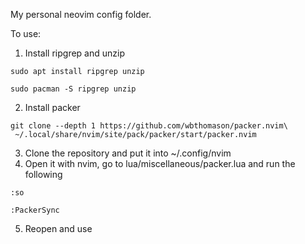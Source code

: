My personal neovim config folder.

To use:
1. Install ripgrep and unzip<br>
```
sudo apt install ripgrep unzip
```
```
sudo pacman -S ripgrep unzip
```
2. Install packer<br>
```
git clone --depth 1 https://github.com/wbthomason/packer.nvim\
 ~/.local/share/nvim/site/pack/packer/start/packer.nvim
```
3. Clone the repository and put it into ~/.config/nvim<br>
4. Open it with nvim, go to lua/miscellaneous/packer.lua and run the following<br>
```
:so
```
```
:PackerSync
```
5. Reopen and use










































































































